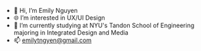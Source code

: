 - 👋 Hi, I’m Emily Nguyen
- 🌐 I’m interested in UX/UI Design
- 🌱 I’m currently studying at NYU's Tandon School of Engineering majoring in Integrated Design and Media
- 📫 emilytngyen@gmail.com
